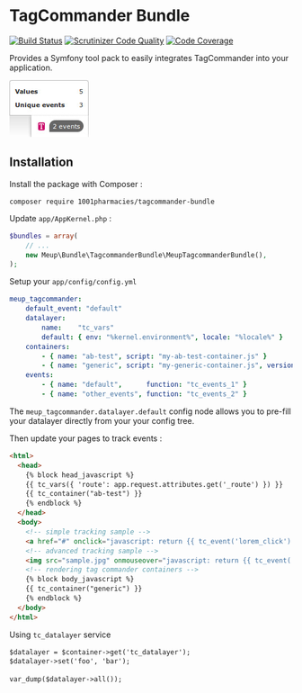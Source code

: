 TagCommander Bundle
===================

[![Build Status](https://travis-ci.org/1001Pharmacies/tagcommander-bundle.svg?branch=master)](https://travis-ci.org/1001Pharmacies/tagcommander-bundle)
[![Scrutinizer Code Quality](https://scrutinizer-ci.com/g/1001Pharmacies/tagcommander-bundle/badges/quality-score.png?b=master)](https://scrutinizer-ci.com/g/1001Pharmacies/tagcommander-bundle/?branch=master)
[![Code Coverage](https://scrutinizer-ci.com/g/1001Pharmacies/tagcommander-bundle/badges/coverage.png?b=master)](https://scrutinizer-ci.com/g/1001Pharmacies/tagcommander-bundle/?branch=master)

Provides a Symfony tool pack to easily integrates TagCommander into your application.

![Toolbar sample](Resources/doc/toolbar-sample.jpg)

## Installation

Install the package with Composer :

```
composer require 1001pharmacies/tagcommander-bundle
```

Update `app/AppKernel.php` :

```php
$bundles = array(
    // ...
    new Meup\Bundle\TagcommanderBundle\MeupTagcommanderBundle(),
);
```

Setup your `app/config/config.yml`

```yaml
meup_tagcommander:
    default_event: "default"
    datalayer:
        name:    "tc_vars"
        default: { env: "%kernel.environment%", locale: "%locale%" }
    containers:
        - { name: "ab-test", script: "my-ab-test-container.js" }
        - { name: "generic", script: "my-generic-container.js", version: "v17.11", alternative: "//redirect1578.tagcommander.com/utils/noscript.php?id=3&amp;mode=iframe" }
    events:
        - { name: "default",      function: "tc_events_1" }
        - { name: "other_events", function: "tc_events_2" }
```

The `meup_tagcommander.datalayer.default` config node allows you to pre-fill your datalayer directly from your your config tree.

Then update your pages to track events :

```html
<html>
  <head>
    {% block head_javascript %}
    {{ tc_vars({ 'route': app.request.attributes.get('_route') }) }}
    {{ tc_container("ab-test") }}
    {% endblock %}
  </head>
  <body>
    <!-- simple tracking sample -->
    <a href="#" onclick="javascript: return {{ tc_event('lorem_click') }}">lorem ipsum</a>
    <!-- advanced tracking sample -->
    <img src="sample.jpg" onmouseover="javascript: return {{ tc_event('over_image', {'src': 'sample.jpg'}, 'other_events') }}">
    <!-- rendering tag commander containers -->
    {% block body_javascript %}
    {{ tc_container("generic") }}
    {% endblock %}
  </body>
</html>
```

Using `tc_datalayer` service

```
$datalayer = $container->get('tc_datalayer');
$datalayer->set('foo', 'bar');

var_dump($datalayer->all());
```
